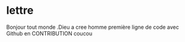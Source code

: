 # lettre 

Bonjour tout monde .Dieu a cree homme
première ligne de code avec Github en CONTRIBUTION
coucou